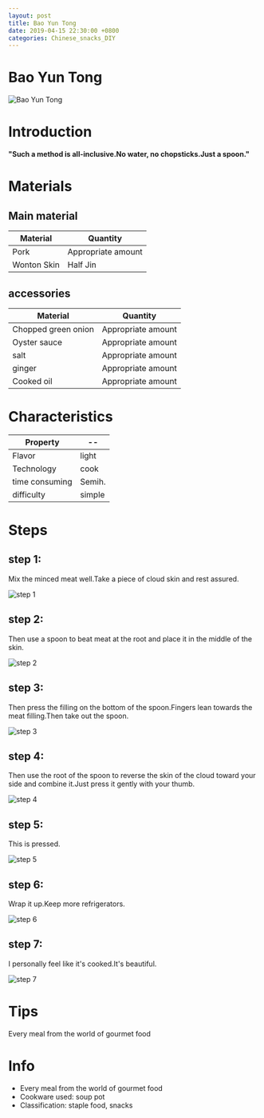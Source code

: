```yaml
---
layout: post
title: Bao Yun Tong
date: 2019-04-15 22:30:00 +0800
categories: Chinese_snacks_DIY
---
```


# Bao Yun Tong

![Bao Yun Tong]({{site.baseurl}}/img/406454/406454.jpg)

# Introduction

**"Such a method is all-inclusive.No water, no chopsticks.Just a spoon."**

# Materials


## Main material

Material|Quantity
--|--
Pork|Appropriate amount
Wonton Skin|Half Jin

## accessories

Material|Quantity
--|--
Chopped green onion|Appropriate amount
Oyster sauce|Appropriate amount
salt|Appropriate amount
ginger|Appropriate amount
Cooked oil|Appropriate amount

# Characteristics

Property|--
--|--
Flavor|light
Technology|cook
time consuming|Semih.
difficulty|simple

# Steps

## step 1:

Mix the minced meat well.Take a piece of cloud skin and rest assured.

![step 1]({{site.baseurl}}/img/406454/1.jpg)

## step 2:

Then use a spoon to beat meat at the root and place it in the middle of the skin.

![step 2]({{site.baseurl}}/img/406454/2.jpg)

## step 3:

Then press the filling on the bottom of the spoon.Fingers lean towards the meat filling.Then take out the spoon.

![step 3]({{site.baseurl}}/img/406454/3.jpg)

## step 4:

Then use the root of the spoon to reverse the skin of the cloud toward your side and combine it.Just press it gently with your thumb.

![step 4]({{site.baseurl}}/img/406454/4.jpg)

## step 5:

This is pressed.

![step 5]({{site.baseurl}}/img/406454/5.jpg)

## step 6:

Wrap it up.Keep more refrigerators.

![step 6]({{site.baseurl}}/img/406454/6.jpg)

## step 7:

I personally feel like it's cooked.It's beautiful.

![step 7]({{site.baseurl}}/img/406454/7.jpg)

# Tips

Every meal from the world of gourmet food

# Info

- Every meal from the world of gourmet food
- Cookware used: soup pot
- Classification: staple food, snacks